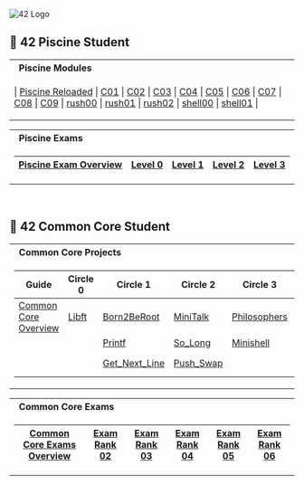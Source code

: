 ![42 Logo](https://user-images.githubusercontent.com/58959408/232639433-cb0aea21-66f0-4508-a771-85e2089c5a87.gif)
## :elf: 42 Piscine Student
<table>
<tr>
<th align="left"> &nbsp; Piscine Modules</th>
</tr>
<tr>

<td>

| [Piscine Reloaded](https://github.com/mukhammadsiddiq/42Berlin-Guideline/tree/main/first_week_piscine_reload/piscine_reloaded) | [C01](https://github.com/mukhammadsiddiq/42Berlin-Guideline/tree/main/piscine_projects/C01) |  [C02](https://github.com/mukhammadsiddiq/42Berlin-Guideline/tree/main/piscine_projects/C02) |  [C03](https://github.com/mukhammadsiddiq/42Berlin-Guideline/tree/main/piscine_projects/C03) |  [C04](https://github.com/mukhammadsiddiq/42Berlin-Guideline/tree/main/piscine_projects/C04) |  [C05](https://github.com/mukhammadsiddiq/42Berlin-Guideline/tree/main/piscine_projects/C05) |  [C06](https://github.com/mukhammadsiddiq/42Berlin-Guideline/tree/main/piscine_projects/C06) |  [C07](https://github.com/mukhammadsiddiq/42Berlin-Guideline/tree/main/piscine_projects/C07) | [C08](https://github.com/mukhammadsiddiq/42Berlin-Guideline/tree/main/piscine_projects/C08) | [C09](https://github.com/mukhammadsiddiq/42Berlin-Guideline/tree/main/piscine_projects/C09) |  [rush00](https://github.com/mukhammadsiddiq/42Berlin-Guideline/tree/main/piscine_projects/rush00) |  [rush01](https://github.com/mukhammadsiddiq/42Berlin-Guideline/tree/main/piscine_projects/rush01) |  [rush02](https://github.com/mukhammadsiddiq/42Berlin-Guideline/tree/main/piscine_projects/rush02) |  [shell00](https://github.com/mukhammadsiddiq/42Berlin-Guideline/tree/main/piscine_projects/shell00) |  [shell01](https://github.com/mukhammadsiddiq/42Berlin-Guideline/tree/main/piscine_projects/shell01) | 
</td> </tr> </table>

<table>
<tr>
<th align="left"> &nbsp; Piscine Exams</th>
</tr>
<tr>

<td>

| [Piscine Exam Overview](https://github.com/mukhammadsiddiq/42Berlin-Guideline/tree/main/42%20Piscine%20Exam) | [Level 0](https://github.com/mukhammadsiddiq/42Berlin-Guideline/tree/main/Exam%20Answers/Level%200) | [Level 1](https://github.com/mukhammadsiddiq/42Berlin-Guideline/tree/main/Exam%20Answers/Level%201) | [Level 2](https://github.com/mukhammadsiddiq/42Berlin-Guideline/tree/main/Exam%20Answers/Level%202) | [Level 3](https://github.com/mukhammadsiddiq/42Berlin-Guideline/tree/main/Exam%20Answers/Level%203) |
|--|--|--|--|--|

</td> </tr> </table>

<br>

## :vampire: 42 Common Core Student

<table>
<tr>
<th align="left"> &nbsp; Common Core Projects</th>
</tr>
<tr>

<td>

| Guide | Circle 0  | Circle 1 | Circle 2  | Circle 3 | Circle 4 | Circle 5 | Circle 6 | 
| ------------- | ------------- | ------------- | ------------- | ------------- | ------------- | ------------- | ------------- |
| [Common Core Overview](https://github.com/mukhammadsiddiq/42Berlin-Guideline/tree/main) | [Libft](https://github.com/mukhammadsiddiq/42Berlin-Guideline/tree/main/libft)  | [Born2BeRoot](https://github.com/mukhammadsiddiq/42Berlin-Guideline/tree/main/Born2beroot)  | [MiniTalk](https://github.com/mukhammadsiddiq/42Berlin-Guideline/tree/main/Minitalk)  | [Philosophers](https://github.com/mukhammadsiddiq/42Berlin-Guideline/tree/main/Philosophers)  | [NetPractice](https://github.com/mukhammadsiddiq/42Berlin-Guideline/tree/main/NetPractice)  | [Inception](https://github.com/mukhammadsiddiq/42Berlin-Guideline/tree/main/Inception)  | [Transcendence](https://github.com/mukhammadsiddiq/42Berlin-Guideline/tree/main/Transcendence)  | |
| |        | [Printf](https://github.com/mukhammadsiddiq/42Berlin-Guideline/tree/main/ft_printf)  | [So_Long](https://github.com/mukhammadsiddiq/42Berlin-Guideline/tree/main/So_Long)  | [Minishell](https://github.com/mukhammadsiddiq/42Berlin-Guideline/tree/main/Minishell)  | [Cub3D](https://github.com/mukhammadsiddiq/42Berlin-Guideline/tree/main/Cub3D)  | [IRC](https://github.com/mukhammadsiddiq/42Berlin-Guideline/tree/main/IRC) |  |
| |        | [Get_Next_Line](https://github.com/mukhammadsiddiq/42Berlin-Guideline/tree/main/get_nextline)  | [Push_Swap](https://github.com/mukhammadsiddiq/42Berlin-Guideline/tree/main/Push%20Swap)  |  | [C++ Modules](https://github.com/mukhammadsiddiq/42Berlin-Guideline/tree/main/C-Plus-Plus)  |  |

</td>

<table>
<tr>
<th align="left"> &nbsp; Common Core Exams</th>
</tr>
<tr>

<td>

| [Common Core Exams Overview](https://github.com/mukhammadsiddiq/42Berlin-Guideline/tree/main/42-Exams) | [Exam Rank 02](https://github.com/mukhammadsiddiq/42Berlin-Guideline/tree/main/Exam-Rank-02)  | [Exam Rank 03](https://github.com/mukhammadsiddiq/42Berlin-Guideline/tree/main/Exam-Rank-03)  | [Exam Rank 04](https://github.com/mukhammadsiddiq/42Berlin-Guideline/tree/main/Exam-Rank-04) | [Exam Rank 05](https://github.com/mukhammadsiddiq/42Berlin-Guideline/tree/main/Exam-Rank-05)  | [Exam Rank 06](https://github.com/mukhammadsiddiq/42Berlin-Guideline/tree/main/Exam-Rank-06)  |
|--|--|--|--|--|--|

</td>

</tr> </table>

<br>
